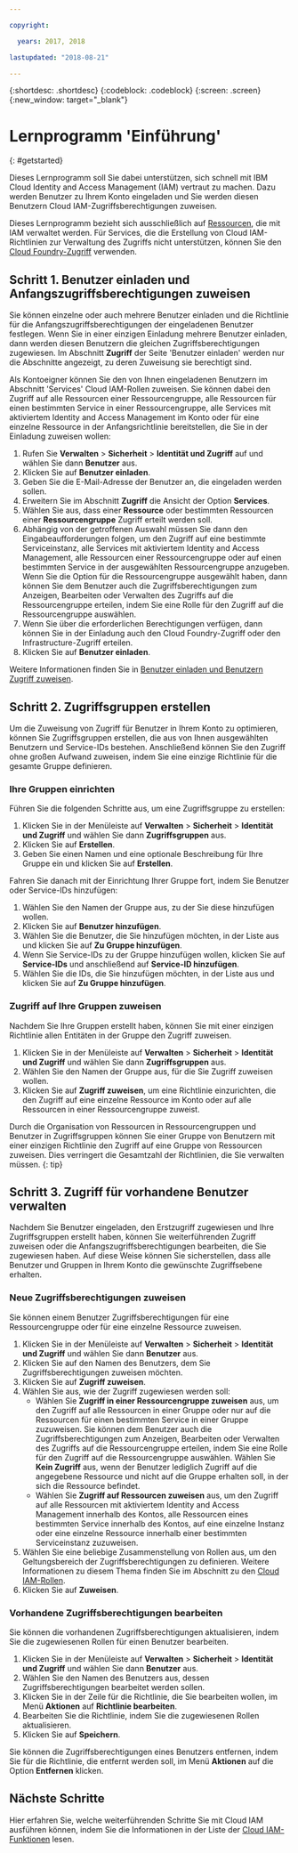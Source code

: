 ```yaml
---

copyright:

  years: 2017, 2018

lastupdated: "2018-08-21"

---
```


{:shortdesc: .shortdesc}
{:codeblock: .codeblock}
{:screen: .screen}
{:new_window: target="_blank"}

# Lernprogramm 'Einführung'
{: #getstarted}

Dieses Lernprogramm soll Sie dabei unterstützen, sich schnell mit IBM Cloud Identity and Access Management (IAM) vertraut zu machen. Dazu werden Benutzer zu Ihrem Konto eingeladen und Sie werden diesen Benutzern Cloud IAM-Zugriffsberechtigungen zuweisen.

Dieses Lernprogramm bezieht sich ausschließlich auf [Ressourcen](/docs/resources/acct_resources.html#resource), die mit IAM verwaltet werden. Für Services, die die Erstellung von Cloud IAM-Richtlinien zur Verwaltung des Zugriffs nicht unterstützen, können Sie den [Cloud Foundry-Zugriff](/docs/iam/cfaccess.html#cfaccess) verwenden.


## Schritt 1. Benutzer einladen und Anfangszugriffsberechtigungen zuweisen

Sie können einzelne oder auch mehrere Benutzer einladen und die Richtlinie für die Anfangszugriffsberechtigungen der eingeladenen Benutzer festlegen. Wenn Sie in einer einzigen Einladung mehrere Benutzer einladen, dann werden diesen Benutzern die gleichen Zugriffsberechtigungen zugewiesen. Im Abschnitt **Zugriff** der Seite 'Benutzer einladen' werden nur die Abschnitte angezeigt, zu deren Zuweisung sie berechtigt sind.

Als Kontoeigner können Sie den von Ihnen eingeladenen Benutzern im Abschnitt 'Services' Cloud IAM-Rollen zuweisen. Sie können dabei den Zugriff auf alle Ressourcen einer Ressourcengruppe, alle Ressourcen für einen bestimmten Service in einer Ressourcengruppe, alle Services mit aktiviertem Identity and Access Management im Konto oder für eine einzelne Ressource in der Anfangsrichtlinie bereitstellen, die Sie in der Einladung zuweisen wollen:

1. Rufen Sie **Verwalten** &gt; **Sicherheit** &gt; **Identität und Zugriff** auf und wählen Sie dann **Benutzer** aus.
2. Klicken Sie auf **Benutzer einladen**.
3. Geben Sie die E-Mail-Adresse der Benutzer an, die eingeladen werden sollen.
4. Erweitern Sie im Abschnitt **Zugriff** die Ansicht der Option **Services**.
5. Wählen Sie aus, dass einer **Ressource** oder bestimmten Ressourcen einer **Ressourcengruppe** Zugriff erteilt werden soll.
6. Abhängig von der getroffenen Auswahl müssen Sie dann den Eingabeaufforderungen folgen, um den Zugriff auf eine bestimmte Serviceinstanz, alle Services mit aktiviertem Identity and Access Management, alle Ressourcen einer Ressourcengruppe oder auf einen bestimmten Service in der ausgewählten Ressourcengruppe anzugeben. Wenn Sie die Option für die Ressourcengruppe ausgewählt haben, dann können Sie dem Benutzer auch die Zugriffsberechtigungen zum Anzeigen, Bearbeiten oder Verwalten des Zugriffs auf die Ressourcengruppe erteilen, indem Sie eine Rolle für den Zugriff auf die Ressourcengruppe auswählen.
7. Wenn Sie über die erforderlichen Berechtigungen verfügen, dann können Sie in der Einladung auch den Cloud Foundry-Zugriff oder den Infrastructure-Zugriff erteilen.
8. Klicken Sie auf **Benutzer einladen**.

Weitere Informationen finden Sie in [Benutzer einladen und Benutzern Zugriff zuweisen](/docs/iam/iamuserinv.html#iamuserinv).

## Schritt 2. Zugriffsgruppen erstellen

Um die Zuweisung von Zugriff für Benutzer in Ihrem Konto zu optimieren, können Sie Zugriffsgruppen erstellen, die aus von Ihnen ausgewählten Benutzern und Service-IDs bestehen. Anschließend können Sie den Zugriff ohne großen Aufwand zuweisen, indem Sie eine einzige Richtlinie für die gesamte Gruppe definieren.

### Ihre Gruppen einrichten

Führen Sie die folgenden Schritte aus, um eine Zugriffsgruppe zu erstellen:

1. Klicken Sie in der Menüleiste auf **Verwalten** &gt; **Sicherheit** &gt; **Identität und Zugriff** und wählen Sie dann **Zugriffsgruppen** aus.
2. Klicken Sie auf **Erstellen**.
3. Geben Sie einen Namen und eine optionale Beschreibung für Ihre Gruppe ein und klicken Sie auf **Erstellen**.

Fahren Sie danach mit der Einrichtung Ihrer Gruppe fort, indem Sie Benutzer oder Service-IDs hinzufügen:

1. Wählen Sie den Namen der Gruppe aus, zu der Sie diese hinzufügen wollen.
2. Klicken Sie auf **Benutzer hinzufügen**.
3. Wählen Sie die Benutzer, die Sie hinzufügen möchten, in der Liste aus und klicken Sie auf **Zu Gruppe hinzufügen**.
4. Wenn Sie Service-IDs zu der Gruppe hinzufügen wollen, klicken Sie auf **Service-IDs** und anschließend auf **Service-ID hinzufügen**.
5. Wählen Sie die IDs, die Sie hinzufügen möchten, in der Liste aus und klicken Sie auf **Zu Gruppe hinzufügen**.

### Zugriff auf Ihre Gruppen zuweisen

Nachdem Sie Ihre Gruppen erstellt haben, können Sie mit einer einzigen Richtlinie allen Entitäten in der Gruppe den Zugriff zuweisen.

1. Klicken Sie in der Menüleiste auf **Verwalten** &gt; **Sicherheit** &gt; **Identität und Zugriff** und wählen Sie dann **Zugriffsgruppen** aus.
2. Wählen Sie den Namen der Gruppe aus, für die Sie Zugriff zuweisen wollen.
3. Klicken Sie auf **Zugriff zuweisen**, um eine Richtlinie einzurichten, die den Zugriff auf eine einzelne Ressource im Konto oder auf alle Ressourcen in einer Ressourcengruppe zuweist.

Durch die Organisation von Ressourcen in Ressourcengruppen und Benutzer in Zugriffsgruppen können Sie einer Gruppe von Benutzern mit einer einzigen Richtlinie den Zugriff auf eine Gruppe von Ressourcen zuweisen. Dies verringert die Gesamtzahl der Richtlinien, die Sie verwalten müssen.
{: tip}


## Schritt 3. Zugriff für vorhandene Benutzer verwalten

Nachdem Sie Benutzer eingeladen, den Erstzugriff zugewiesen und Ihre Zugriffsgruppen erstellt haben, können Sie weiterführenden Zugriff zuweisen oder die Anfangszugriffsberechtigungen bearbeiten, die Sie zugewiesen haben. Auf diese Weise können Sie sicherstellen, dass alle Benutzer und Gruppen in Ihrem Konto die gewünschte Zugriffsebene erhalten.

### Neue Zugriffsberechtigungen zuweisen

Sie können einem Benutzer Zugriffsberechtigungen für eine Ressourcengruppe oder für eine einzelne Ressource zuweisen.

1. Klicken Sie in der Menüleiste auf **Verwalten** &gt; **Sicherheit** &gt; **Identität und Zugriff** und wählen Sie dann **Benutzer** aus.
2. Klicken Sie auf den Namen des Benutzers, dem Sie Zugriffsberechtigungen zuweisen möchten.
3. Klicken Sie auf **Zugriff zuweisen**.
4. Wählen Sie aus, wie der Zugriff zugewiesen werden soll:
    * Wählen Sie **Zugriff in einer Ressourcengruppe zuweisen** aus, um den Zugriff auf alle Ressourcen in einer Gruppe oder nur auf die Ressourcen für einen bestimmten Service in einer Gruppe zuzuweisen. Sie können dem Benutzer auch die Zugriffsberechtigungen zum Anzeigen, Bearbeiten oder Verwalten des Zugriffs auf die Ressourcengruppe erteilen, indem Sie eine Rolle für den Zugriff auf die Ressourcengruppe auswählen. Wählen Sie **Kein Zugriff** aus, wenn der Benutzer lediglich Zugriff auf die angegebene Ressource und nicht auf die Gruppe erhalten soll, in der sich die Ressource befindet.
    * Wählen Sie **Zugriff auf Ressourcen zuweisen** aus, um den Zugriff auf alle Ressourcen mit aktiviertem Identity and Access Management innerhalb des Kontos, alle Ressourcen eines bestimmten Service innerhalb des Kontos, auf eine einzelne Instanz oder eine einzelne Ressource innerhalb einer bestimmten Serviceinstanz zuzuweisen.
5. Wählen Sie eine beliebige Zusammenstellung von Rollen aus, um den Geltungsbereich der Zugriffsberechtigungen zu definieren. Weitere Informationen zu diesem Thema finden Sie im Abschnitt zu den [Cloud IAM-Rollen](/docs/iam/users_roles.html#iamusermanrol).
6. Klicken Sie auf **Zuweisen**.


### Vorhandene Zugriffsberechtigungen bearbeiten

Sie können die vorhandenen Zugriffsberechtigungen aktualisieren, indem Sie die zugewiesenen Rollen für einen Benutzer bearbeiten.

1. Klicken Sie in der Menüleiste auf **Verwalten** &gt; **Sicherheit** &gt; **Identität und Zugriff** und wählen Sie dann **Benutzer** aus.
2. Wählen Sie den Namen des Benutzers aus, dessen Zugriffsberechtigungen bearbeitet werden sollen.
3. Klicken Sie in der Zeile für die Richtlinie, die Sie bearbeiten wollen, im Menü **Aktionen** auf **Richtlinie bearbeiten**.
4. Bearbeiten Sie die Richtlinie, indem Sie die zugewiesenen Rollen aktualisieren.
5. Klicken Sie auf **Speichern**.

Sie können die Zugriffsberechtigungen eines Benutzers entfernen, indem Sie für die Richtlinie, die entfernt werden soll, im Menü **Aktionen** auf die Option **Entfernen** klicken.

## Nächste Schritte

Hier erfahren Sie, welche weiterführenden Schritte Sie mit Cloud IAM ausführen können, indem Sie die Informationen in der Liste der [Cloud IAM-Funktionen](/docs/iam/index.html#features) lesen.
